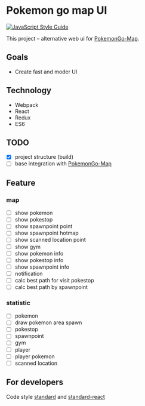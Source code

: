 # Pokemon go map UI
[![JavaScript Style Guide](https://img.shields.io/badge/code%20style-standard-brightgreen.svg)](http://standardjs.com/)

This project – alternative web ui for [PokemonGo-Map](/PokemonGoMap/PokemonGo-Map).

## Goals
- Create fast and moder UI
  
## Technology
- Webpack
- React
- Redux
- ES6


## TODO
- [X] project structure (build)
- [ ] base integration with [PokemonGo-Map](/PokemonGoMap/PokemonGo-Map)

## Feature

### map
- [ ] show pokemon
- [ ] show pokestop
- [ ] show spawnpoint point
- [ ] show spawnpoint hotmap
- [ ] show scanned location point
- [ ] show gym
- [ ] show pokemon info
- [ ] show pokestop info
- [ ] show spawnpoint info
- [ ] notification
- [ ] calc best path for visit pokestop
- [ ] calc best path by spawnpoint

### statistic
- [ ] pokemon
- [ ] draw pokemon area spawn
- [ ] pokestop
- [ ] spawnpoint
- [ ] gym
- [ ] player
- [ ] player pokemon
- [ ] scanned location

## For developers
Code style [standard](http://standardjs.com/index.html) and [standard-react](/feross/eslint-config-standard-react)